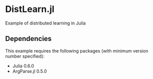# DistLearn.jl
Example of distributed learning in Julia

## Dependencies

This example requires the following packages (with minimum version number specified):

- Julia 0.6.0
- ArgParse.jl 0.5.0
